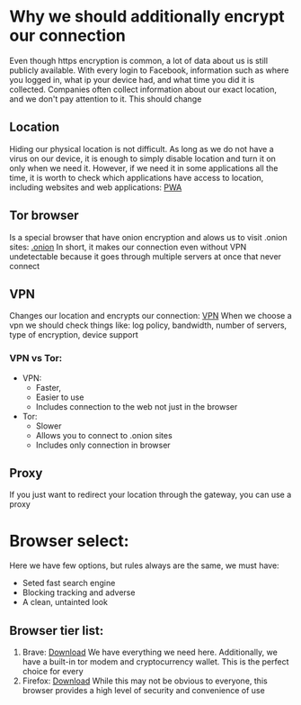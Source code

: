 # Why we should additionally encrypt our connection

Even though https encryption is common, a lot of data about us is still publicly available. With every login to Facebook, information such as where you logged in, what ip your device had, and what time you did it is collected. Companies often collect information about our exact location, and we don't pay attention to it. This should change

## Location

Hiding our physical location is not difficult. As long as we do not have a virus on our device, it is enough to simply disable location and turn it on only when we need it. However, if we need it in some applications all the time, it is worth to check which applications have access to location, including websites and web applications: [PWA](https://en.wikipedia.org/wiki/Progressive_web_application)

## Tor browser

Is a special browser that have onion encryption and alows us to visit .onion sites: [.onion](https://en.wikipedia.org/wiki/.onion)
In short, it makes our connection even without VPN undetectable because it goes through multiple servers at once that never connect

## VPN

Changes our location and encrypts our connection: [VPN](https://en.wikipedia.org/wiki/Virtual_private_network)
When we choose a vpn we should check things like: log policy, bandwidth, number of servers, type of encryption, device support

### VPN vs Tor:

- VPN:
  - Faster,
  - Easier to use
  - Includes connection to the web not just in the browser
- Tor:
  - Slower
  - Allows you to connect to .onion sites
  - Includes only connection in browser

## Proxy

If you just want to redirect your location through the gateway, you can use a proxy

# Browser select:

Here we have few options, but rules always are the same, we must have:

- Seted fast search engine
- Blocking tracking and adverse
- A clean, untainted look

## Browser tier list:

1. Brave: [Download](https://brave.com/)
   We have everything we need here. Additionally, we have a built-in tor modem and cryptocurrency wallet. This is the perfect choice for every
2. Firefox: [Download](https://www.mozilla.org/en-US/firefox/new/)
   While this may not be obvious to everyone, this browser provides a high level of security and convenience of use
